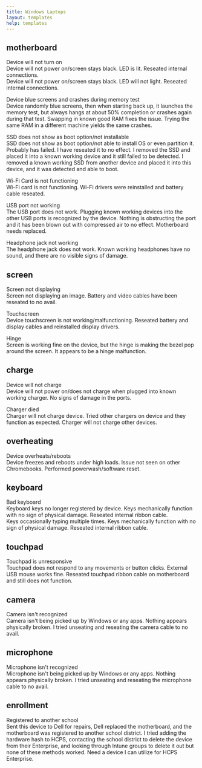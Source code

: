 ```yaml
---
title: Windows Laptops
layout: templates
help: templates
---
```


## motherboard

Device will not turn on  
Device will not power on/screen stays black. LED is lit. Reseated internal connections.  
Device will not power on/screen stays black. LED will not light. Reseated internal connections.

Device blue screens and crashes during memory test  
Device randomly blue screens, then when starting back up, it launches the memory test, but always hangs at about 50% completion or crashes again during that test. Swapping in known good RAM fixes the issue. Trying the same RAM in a different machine yields the same crashes.

SSD does not show as boot option/not installable  
SSD does not show as boot option/not able to install OS or even partition it. Probably has failed. I have reseated it to no effect. I removed the SSD and placed it into a known working device and it still failed to be detected. I removed a known working SSD from another device and placed it into this device, and it was detected and able to boot.

Wi-Fi Card is not functioning  
Wi-Fi card is not functioning. Wi-Fi drivers were reinstalled and battery cable reseated.

USB port not working  
The USB port does not work. Plugging known working devices into the other USB ports is recognized by the device. Nothing is obstructing the port and it has been blown out with compressed air to no effect. Motherboard needs replaced.

Headphone jack not working  
The headphone jack does not work. Known working headphones have no sound, and there are no visible signs of damage.

## screen

Screen not displaying  
Screen not displaying an image. Battery and video cables have been reseated to no avail.

Touchscreen  
Device touchscreen is not working/malfunctioning. Reseated battery and display cables and reinstalled display drivers.

Hinge  
Screen is working fine on the device, but the hinge is making the bezel pop around the screen. It appears to be a hinge malfunction.

## charge

Device will not charge  
Device will not power on/does not charge when plugged into known working charger. No signs of damage in the ports.

Charger died  
Charger will not charge device. Tried other chargers on device and they function as expected. Charger will not charge other devices.

## overheating

Device overheats/reboots  
Device freezes and reboots under high loads. Issue not seen on other Chromebooks. Performed powerwash/software reset.

## keyboard

Bad keyboard  
Keyboard keys no longer registered by device. Keys mechanically function with no sign of physical damage. Reseated internal ribbon cable.  
Keys occasionally typing multiple times. Keys mechanically function with no sign of physical damage. Reseated internal ribbon cable.

## touchpad

Touchpad is unresponsive  
Touchpad does not respond to any movements or button clicks. External USB mouse works fine. Reseated touchpad ribbon cable on motherboard and still does not function.

## camera

Camera isn't recognized  
Camera isn't being picked up by Windows or any apps. Nothing appears physically broken. I tried unseating and reseating the camera cable to no avail.

## microphone

Microphone isn't recognized  
Microphone isn't being picked up by Windows or any apps. Nothing appears physically broken. I tried unseating and reseating the microphone cable to no avail.

## enrollment

Registered to another school  
Sent this device to Dell for repairs, Dell replaced the motherboard, and the motherboard was registered to another school district. I tried adding the hardware hash to HCPS, contacting the school district to delete the device from their Enterprise, and looking through Intune groups to delete it out but none of these methods worked. Need a device I can utilize for HCPS Enterprise.  
